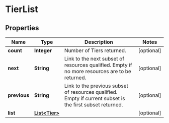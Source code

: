 
# TierList

## Properties
Name | Type | Description | Notes
------------ | ------------- | ------------- | -------------
**count** | **Integer** | Number of Tiers returned.  |  [optional]
**next** | **String** | Link to the next subset of resources qualified. Empty if no more resources are to be returned.  |  [optional]
**previous** | **String** | Link to the previous subset of resources qualified. Empty if current subset is the first subset returned.  |  [optional]
**list** | [**List&lt;Tier&gt;**](Tier.md) |  |  [optional]



